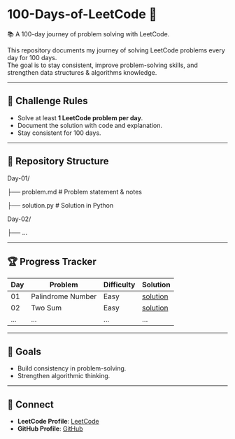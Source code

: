 # 100-Days-of-LeetCode 🚀
📚 A 100-day journey of problem solving with LeetCode.

This repository documents my journey of solving LeetCode problems every day for 100 days.  
The goal is to stay consistent, improve problem-solving skills, and strengthen data structures & algorithms knowledge.

---

## 📅 Challenge Rules
- Solve at least **1 LeetCode problem per day**.
- Document the solution with code and explanation.
- Stay consistent for 100 days.

---

## 📂 Repository Structure
Day-01/

├── problem.md # Problem statement & notes

├── solution.py # Solution in Python

Day-02/

├── ...

---

## 🏆 Progress Tracker

| Day | Problem | Difficulty | Solution |
|-----|----------|-------------|-----------|
| 01  | Palindrome Number | Easy | [solution](Day-01/solution.py) |
| 02  | Two Sum | Easy | [solution](Day-02/solution.py) |
| ... | ... | ... | ... |

---

## 🎯 Goals
- Build consistency in problem-solving.
- Strengthen algorithmic thinking.

---

## 🔗 Connect
- **LeetCode Profile**: [LeetCode](https://leetcode.com/u/AminVafadar/)
- **GitHub Profile**: [GitHub](https://github.com/AminVafadar)
